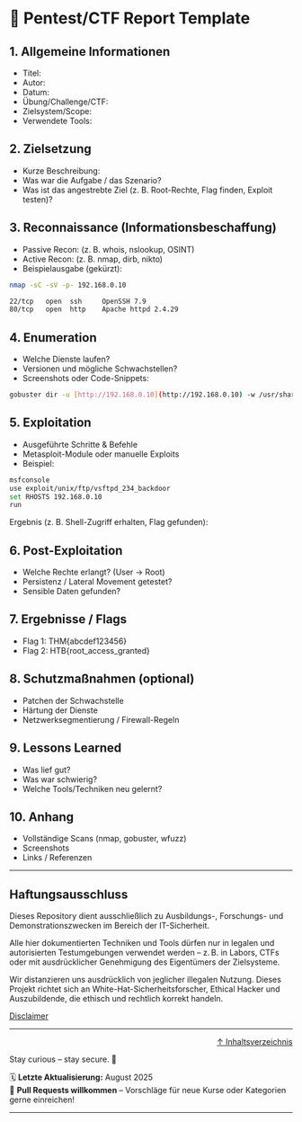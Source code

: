 # 📝 Pentest/CTF Report Template

## 1. Allgemeine Informationen
- Titel:
- Autor:
- Datum:
- Übung/Challenge/CTF:
- Zielsystem/Scope:
- Verwendete Tools:

## 2. Zielsetzung
- Kurze Beschreibung:
- Was war die Aufgabe / das Szenario?
- Was ist das angestrebte Ziel (z. B. Root-Rechte, Flag finden, Exploit testen)?

## 3. Reconnaissance (Informationsbeschaffung)
- Passive Recon: (z. B. whois, nslookup, OSINT)
- Active Recon: (z. B. nmap, dirb, nikto)
- Beispielausgabe (gekürzt):
```bash
nmap -sC -sV -p- 192.168.0.10

22/tcp   open  ssh     OpenSSH 7.9
80/tcp   open  http    Apache httpd 2.4.29
```

## 4. Enumeration
- Welche Dienste laufen?
- Versionen und mögliche Schwachstellen?
- Screenshots oder Code-Snippets:
```bash
gobuster dir -u [http://192.168.0.10](http://192.168.0.10) -w /usr/share/wordlists/dirb/common.txt
```

## 5. Exploitation
- Ausgeführte Schritte & Befehle
- Metasploit-Module oder manuelle Exploits
- Beispiel:
```bash
msfconsole
use exploit/unix/ftp/vsftpd_234_backdoor
set RHOSTS 192.168.0.10
run
```

Ergebnis (z. B. Shell-Zugriff erhalten, Flag gefunden):

## 6. Post-Exploitation
- Welche Rechte erlangt? (User → Root)
- Persistenz / Lateral Movement getestet?
- Sensible Daten gefunden?

## 7. Ergebnisse / Flags
- Flag 1: THM{abcdef123456}
- Flag 2: HTB{root_access_granted}

## 8. Schutzmaßnahmen (optional)
- Patchen der Schwachstelle
- Härtung der Dienste
- Netzwerksegmentierung / Firewall-Regeln

## 9. Lessons Learned
- Was lief gut?
- Was war schwierig?
- Welche Tools/Techniken neu gelernt?

## 10. Anhang
- Vollständige Scans (nmap, gobuster, wfuzz)
- Screenshots
- Links / Referenzen

---------

## Haftungsausschluss

Dieses Repository dient ausschließlich zu Ausbildungs-, Forschungs- und Demonstrationszwecken im Bereich der IT-Sicherheit.

Alle hier dokumentierten Techniken und Tools dürfen nur in legalen und autorisierten Testumgebungen verwendet werden – z. B. in Labors, CTFs oder mit ausdrücklicher Genehmigung des Eigentümers der Zielsysteme.

Wir distanzieren uns ausdrücklich von jeglicher illegalen Nutzung.
Dieses Projekt richtet sich an White-Hat-Sicherheitsforscher, Ethical Hacker und Auszubildende, die ethisch und rechtlich korrekt handeln.

[Disclaimer](/00-disclaimer/disclaimer.md)

--- 

<div align=right>

[↑ Inhaltsverzeichnis](#inhaltsverzeichnis)

</div>

Stay curious – stay secure. 🔐

🗓️ **Letzte Aktualisierung:** August 2025  
🤝 **Pull Requests willkommen** – Vorschläge für neue Kurse oder Kategorien gerne einreichen!

---